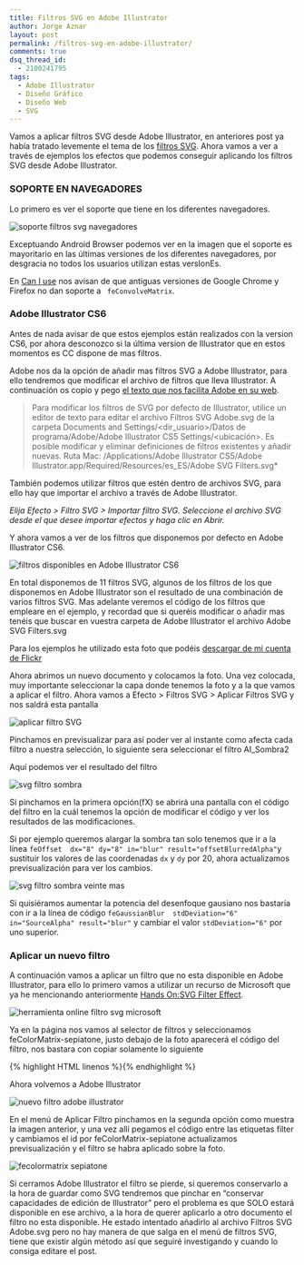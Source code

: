 ```yaml
---
title: Filtros SVG en Adobe Illustrator
author: Jorge Aznar
layout: post
permalink: /filtros-svg-en-adobe-illustrator/
comments: true
dsq_thread_id:
  - 2100241795
tags:
  - Adobe Illustrator
  - Diseño Gráfico
  - Diseño Web
  - SVG
---
```

Vamos a aplicar filtros SVG desde Adobe Illustrator, en anteriores post ya había tratado levemente el tema de los <a href="http://jorgeatgu.com/blog/los-filtros-en-svg/" target="_blank">filtros SVG</a>. Ahora vamos a ver a través de ejemplos los efectos que podemos conseguir aplicando los filtros SVG desde Adobe Illustrator.

<!--more-->

### SOPORTE EN NAVEGADORES

Lo primero es ver el soporte que tiene en los diferentes navegadores.

![soporte filtros svg navegadores][1]

Exceptuando Android Browser podemos ver en la imagen que el soporte es mayoritario en las últimas versiones de los diferentes navegadores, por desgracia no todos los usuarios utilizan estas versIonEs.

En <a href="http://caniuse.com" target="_blank">Can I use</a> nos avisan de que antiguas versiones de Google Chrome y Firefox no dan soporte a ` feConvolveMatrix`.

### Adobe Illustrator CS6

Antes de nada avisar de que estos ejemplos están realizados con la version CS6, por ahora desconozco si la última version de Illustrator que en estos momentos es CC dispone de mas filtros.

Adobe nos da la opción de añadir mas filtros SVG a Adobe Illustrator, para ello tendremos que modificar el archivo de filtros que lleva Illustrator. A continuación os copio y pego <a href="http://help.adobe.com/es_ES/illustrator/cs/using/WS714a382cdf7d304e7e07d0100196cbc5f-6360a.html#WS714a382cdf7d304e7e07d0100196cbc5f-635da" target="_blank">el texto que nos facilita Adobe en su web</a>.

>Para modificar los filtros de SVG por defecto de Illustrator, utilice un editor de texto para editar el archivo Filtros SVG Adobe.svg de la carpeta Documents and Settings/<dir_usuario>/Datos de programa/Adobe/Adobe Illustrator CS5 Settings/<ubicación>. Es posible modificar y eliminar definiciones de filtros existentes y añadir nuevas.
Ruta Mac: /Applications/Adobe Illustrator CS5/Adobe Illustrator.app/Required/Resources/es_ES/Adobe SVG Filters.svg*

También podemos utilizar filtros que estén dentro de archivos SVG, para ello hay que importar el archivo a través de Adobe Illustrator.

*Elija Efecto > Filtro SVG > Importar filtro SVG.
Seleccione el archivo SVG desde el que desee importar efectos y haga clic en Abrir.*

Y ahora vamos a ver de los filtros que disponemos por defecto en Adobe Illustrator CS6.

![filtros disponibles en Adobe Illustrator CS6][2]

En total disponemos de 11 filtros SVG, algunos de los filtros de los que disponemos en Adobe Illustrator son el resultado de una combinación de varios filtros SVG. Mas adelante veremos el código de los filtros que empleare en el ejemplo, y recordad que si queréis modificar o añadir mas tenéis que buscar en vuestra carpeta de Adobe Illustrator el archivo Adobe SVG Filters.svg

Para los ejemplos he utilizado esta foto que podéis <a href="http://www.flickr.com/photos/61749588@N05/8855522875/sizes/c/in/set-72157633739593007/" target="_blank">descargar de mi cuenta de Flickr</a>

Ahora abrimos un nuevo documento y colocamos la foto. Una vez colocada, muy importante seleccionar la capa donde tenemos la foto y a la que vamos a aplicar el filtro. Ahora vamos a Efecto > Filtros SVG > Aplicar Filtros SVG y nos saldrá esta pantalla

![aplicar filtro SVG][3]

Pinchamos en previsualizar para así poder ver al instante como afecta cada filtro a nuestra selección, lo siguiente sera seleccionar el filtro AI_Sombra2

Aquí podemos ver el resultado del filtro

![svg filtro sombra][4]

Si pinchamos en la primera opción(fX) se abrirá una pantalla con el código del filtro en la cuál tenemos la opción de modificar el código y ver los resultados de las modificaciones.

Si por ejemplo queremos alargar la sombra tan solo tenemos que ir a la línea `feOffset  dx="8" dy="8" in="blur" result="offsetBlurredAlpha"`y sustituir los valores de las coordenadas `dx` y `dy` por 20, ahora actualizamos previsualización para ver los cambios.

![svg filtro sombra veinte mas][5]

Si quisiéramos aumentar la potencia del desenfoque gausiano nos bastaría con ir a la línea de código `feGaussianBlur  stdDeviation="6" in="SourceAlpha" result="blur"` y cambiar el valor `stdDeviation="6"` por uno superior.

### Aplicar un nuevo filtro

A continuación vamos a aplicar un filtro que no esta disponible en Adobe Illustrator, para ello lo primero vamos a utilizar un recurso de Microsoft que ya he mencionando anteriormente <a href="http://ie.microsoft.com/testdrive/graphics/hands-on-css3/hands-on_svg-filter-effects.htm" target="_blank">Hands On:SVG Filter Effect</a>.

![herramienta online filtro svg microsoft][6]

Ya en la página nos vamos al selector de filtros y seleccionamos feColorMatrix-sepiatone, justo debajo de la foto aparecerá el código del filtro, nos bastara con copiar solamente lo siguiente

{% highlight HTML linenos %}<feColorMatrix type="matrix" values=".343 .669 .119 0 0 .249 .626 .130 0 0 .172 .334 .111 0 0 .000 .000 .000 1 0" />{% endhighlight %}

Ahora volvemos a Adobe Illustrator

![nuevo filtro adobe illustrator][7]

En el menú de Aplicar Filtro pinchamos en la segunda opción como muestra la imagen anterior, y una vez allí pegamos el código entre las etiquetas filter y cambiamos el id por feColorMatrix-sepiatone actualizamos previsualización y el filtro se habra aplicado sobre la foto.

![fecolormatrix sepiatone][8]

Si cerramos Adobe Illustrator el filtro se pierde, si queremos conservarlo a la hora de guardar como SVG tendremos que pinchar en &#8220;conservar capacidades de edición de Illustrator&#8221; pero el problema es que SOLO estará disponible en ese archivo, a la hora de querer aplicarlo a otro documento el filtro no esta disponible. He estado intentado añadirlo al archivo Filtros SVG Adobe.svg pero no hay manera de que salga en el menú de filtros SVG, tiene que existir algún método así que seguiré investigando y cuando lo consiga editare el post.

 [1]: http://jorgeatgu.com/blog/img/2013/11/filters-svg.png
 [2]: http://jorgeatgu.com/blog/img/2013/11/filtros-svg-adobe-illustrator.png
 [3]: http://jorgeatgu.com/blog/img/2013/11/aplicar-filtro-SVG.png
 [4]: http://jorgeatgu.com/blog/img/2013/11/filtro-svg-illustrator-sombra.png
 [5]: http://jorgeatgu.com/blog/img/2013/11/filtro-svg-illustraro-sombra-20.png
 [6]: http://jorgeatgu.com/blog/img/2013/11/Hands-On-SVG-Filter-Effect-1024x534.png
 [7]: http://jorgeatgu.com/blog/img/2013/11/nuevo-filtro.png
 [8]: http://jorgeatgu.com/blog/img/2013/11/feColorMatrix-sepiatone-800x496.png